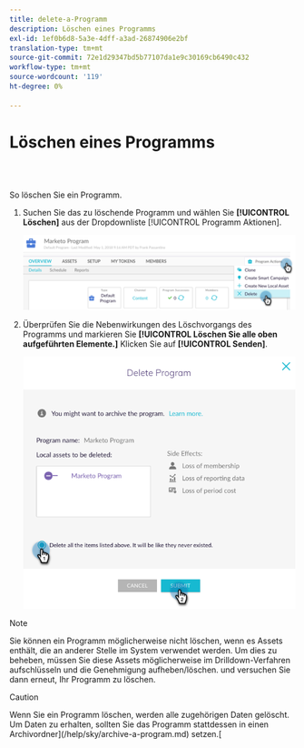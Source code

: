 ```yaml
---
title: delete-a-Programm
description: Löschen eines Programms
exl-id: 1ef0b6d8-5a3e-4dff-a3ad-26874906e2bf
translation-type: tm+mt
source-git-commit: 72e1d29347bd5b77107da1e9c30169cb6490c432
workflow-type: tm+mt
source-wordcount: '119'
ht-degree: 0%

---
```


# Löschen eines Programms

<br> 

So löschen Sie ein Programm.

1. Suchen Sie das zu löschende Programm und wählen Sie **[!UICONTROL Löschen]** aus der Dropdownliste [!UICONTROL Programm Aktionen].

   ![Bild eins](/help/sky/assets/programs/delete-a-program/delete-a-program-1.png)

1. Überprüfen Sie die Nebenwirkungen des Löschvorgangs des Programms und markieren Sie **[!UICONTROL Löschen Sie alle oben aufgeführten Elemente.]** Klicken Sie auf **[!UICONTROL Senden]**.

   ![Bild zwei](/help/sky/assets/programs/delete-a-program/delete-a-program-2.png)

>[!NOTE]
>
>Sie können ein Programm möglicherweise nicht löschen, wenn es Assets enthält, die an anderer Stelle im System verwendet werden. Um dies zu beheben, müssen Sie diese Assets möglicherweise im Drilldown-Verfahren aufschlüsseln und die Genehmigung aufheben/löschen. und versuchen Sie dann erneut, Ihr Programm zu löschen.

>[!CAUTION]
>
>Wenn Sie ein Programm löschen, werden alle zugehörigen Daten gelöscht. Um Daten zu erhalten, sollten Sie das Programm stattdessen in einen Archivordner](/help/sky/archive-a-program.md) setzen.[
